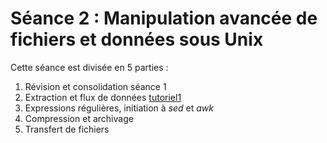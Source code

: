 # Séance 2 : Manipulation avancée de fichiers et données sous Unix

Cette séance est divisée en 5 parties :
1. Révision et consolidation séance 1
2. Extraction et flux de données [tutoriel1](tutoriel1/README.md)
3. Expressions régulières, initiation à *sed* et *awk*
4. Compression et archivage
5. Transfert de fichiers
